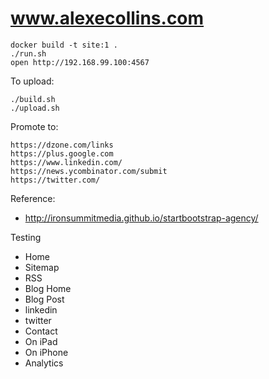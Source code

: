 www.alexecollins.com
====================

	docker build -t site:1 .
	./run.sh
	open http://192.168.99.100:4567

To upload:

	./build.sh
	./upload.sh

Promote to:

	https://dzone.com/links
	https://plus.google.com
	https://www.linkedin.com/
	https://news.ycombinator.com/submit
	https://twitter.com/

Reference:

* http://ironsummitmedia.github.io/startbootstrap-agency/

Testing

* Home
* Sitemap
* RSS
* Blog Home
* Blog Post
* linkedin
* twitter
* Contact
* On iPad
* On iPhone
* Analytics
